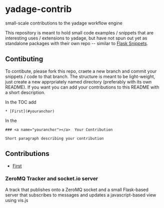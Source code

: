 # yadage-contrib
small-scale contributions to the yadage workflow engine

This repository is meant to hold small code examples / snippets that are interesting uses / extensions to yadage, but have not spun out yet as standalone packages with their own repo -- similar to [Flask Snippets](http://flask.pocoo.org/snippets/).

## Contibuting

To contibute, please fork this repo, craete a new branch and commit your snippets / code to that branch. The structure is meant to be light-weight, just create a new apprpriately named directory (preferably with its own README). If you want you can add your contributions to this README with a short 
description. 

In the TOC add 

    * [First](#youranchor)

In the 
    
    ### <a name="youranchor"></a>  Your Contribution
    
    Short paragraph describing your contribution


## Contributions

* [First](#zmq)


### <a name="zmq"></a>  ZeroMQ Tracker and socket.io server

A track that publishes onto a ZeroMQ socket and a small Flask-based server that subscribes to messages and updates a javascript-based view using vis.js


